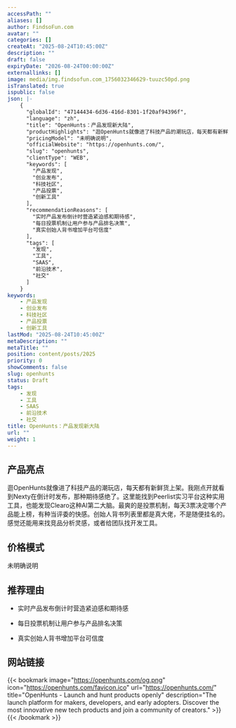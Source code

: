 ```yaml
---
accessPath: ""
aliases: []
author: FindsoFun.com
avatar: ""
categories: []
createAt: "2025-08-24T10:45:00Z"
description: ""
draft: false
expiryDate: "2026-08-24T00:00:00Z"
externallinks: []
image: media/img.findsofun.com_1756032346629-tuuzc50pd.png
isTranslated: true
ispublic: false
json: |-
    {
      "globalId": "47144434-6d36-416d-8301-1f20af94396f",
      "language": "zh",
      "title": "OpenHunts：产品发现新大陆",
      "productHighlights": "逛OpenHunts就像进了科技产品的潮玩店，每天都有新鲜货上架。我刚点开就看到Nexty在倒计时发布，那种期待感绝了。这里能找到Peerlist实习平台这种实用工具，也能发现Clearo这种AI第二大脑。最爽的是投票机制，每天3票决定哪个产品能上榜，有种当评委的快感。创始人背书列表里都是真大佬，不是随便挂名的。感觉还能用来找竞品分析灵感，或者给团队找开发工具。",
      "pricingModel": "未明确说明",
      "officialWebsite": "https://openhunts.com/",
      "slug": "openhunts",
      "clientType": "WEB",
      "keywords": [
        "产品发现",
        "创业发布",
        "科技社区",
        "产品投票",
        "创新工具"
      ],
      "recommendationReasons": [
        "实时产品发布倒计时营造紧迫感和期待感",
        "每日投票机制让用户参与产品排名决策",
        "真实创始人背书增加平台可信度"
      ],
      "tags": [
        "发现",
        "工具",
        "SAAS",
        "前沿技术",
        "社交"
      ]
    }
keywords:
    - 产品发现
    - 创业发布
    - 科技社区
    - 产品投票
    - 创新工具
lastMod: "2025-08-24T10:45:00Z"
metaDescription: ""
metaTitle: ""
position: content/posts/2025
priority: 0
showComments: false
slug: openhunts
status: Draft
tags:
    - 发现
    - 工具
    - SAAS
    - 前沿技术
    - 社交
title: OpenHunts：产品发现新大陆
url: ""
weight: 1
---
```

## 产品亮点
逛OpenHunts就像进了科技产品的潮玩店，每天都有新鲜货上架。我刚点开就看到Nexty在倒计时发布，那种期待感绝了。这里能找到Peerlist实习平台这种实用工具，也能发现Clearo这种AI第二大脑。最爽的是投票机制，每天3票决定哪个产品能上榜，有种当评委的快感。创始人背书列表里都是真大佬，不是随便挂名的。感觉还能用来找竞品分析灵感，或者给团队找开发工具。

## 价格模式
<!--more-->未明确说明

## 推荐理由
- 实时产品发布倒计时营造紧迫感和期待感

- 每日投票机制让用户参与产品排名决策

- 真实创始人背书增加平台可信度

## 网站链接
{{< bookmark image="https://openhunts.com/og.png" icon="https://openhunts.com/favicon.ico" url="https://openhunts.com/" title="OpenHunts - Launch and hunt products openly" description="The launch platform for makers, developers, and early adopters. Discover the most innovative new tech products and join a community of creators." >}}
{{< /bookmark >}}

